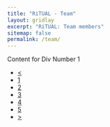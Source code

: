 ```yaml
---
title: "RiTUAL - Team"
layout: gridlay
excerpt: "RiTUAL: Team members"
sitemap: false
permalink: /team/
---
```


<div class="pagination-container" >
   <div data-page="1" >
      <p>Content for Div Number 1</p>
   </div>
   <div data-page="2" style="display:none;">
      <p>Content for Div Number 2</p>
   </div>
   <div data-page="3" style="display:none;">
      <p>Content for Div Number 3</p>
   </div>
   <div data-page="4" style="display:none;">
      <p>Content for Div Number 4</p>
   </div>
   <div data-page="5" style="display:none;">
      <p>Content for Div Number 5</p>
   </div>

   <div class="text-center">
   <div class="pagination pagination-centered">
       <ul class="pagination ">
            <li data-page="-" ><a href="#" >&lt;</a></li>
            <li data-page="1"><a href="#" >1</a></li>
            <li data-page="2"><a href="#" >2</a></li>
            <li data-page="3"><a href="#" >3</a></li>
            <li data-page="4"><a href="#" >4</a></li>
            <li data-page="5"><a href="#" >5</a></li>
            <li data-page="+"><a href="#" >&gt;</a></li>
      </ul>
   </div></div></div>


   <script>
var paginationHandler = function(){
    // store pagination container so we only select it once
    var $paginationContainer = $(".pagination-container"),
        $pagination = $paginationContainer.find('.pagination ul');
    // click event
    $pagination.find("li a").on('click.pageChange',function(e){
        e.preventDefault();
        // get parent li's data-page attribute and current page
    var parentLiPage = $(this).parent('li').data("page"),
    currentPage = parseInt( $(".pagination-container div[data-page]:visible").data('page') ),
    numPages = $paginationContainer.find("div[data-page]").length;
    // make sure they aren't clicking the current page
    if ( parseInt(parentLiPage) !== parseInt(currentPage) ) {
    // hide the current page
    $paginationContainer.find("div[data-page]:visible").hide();
    if ( parentLiPage === '+' ) {
                // next page
        $paginationContainer.find("div[data-page="+( currentPage+1>numPages ? numPages : currentPage+1 )+"]").show();
    } else if ( parentLiPage === '-' ) {
                // previous page
        $paginationContainer.find("div[data-page="+( currentPage-1<1 ? 1 : currentPage-1 )+"]").show();
    } else {
        // specific page
        $paginationContainer.find("div[data-page="+parseInt(parentLiPage)+"]").show();
            }
        }
    });
};
$( document ).ready( paginationHandler );
</script>